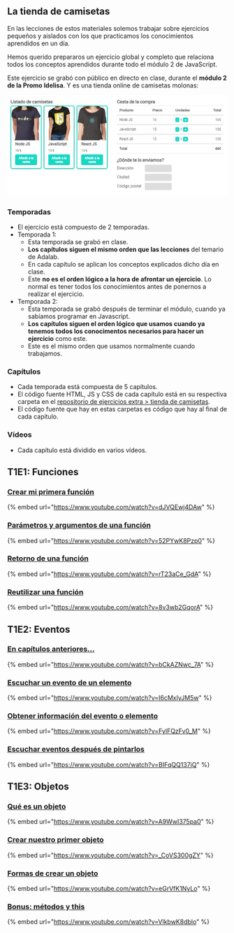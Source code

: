 ## La tienda de camisetas

En las lecciones de estos materiales solemos trabajar sobre ejercicios pequeños y aislados con los que practicamos los conocimientos aprendidos en un día.

Hemos querido prepararos un ejercicio global y completo que relaciona todos los conceptos aprendidos durante todo el módulo 2 de JavaScript.

Este ejercicio se grabó con público en directo en clase, durante el **módulo 2 de la Promo Idelisa**. Y es una tienda online de camisetas molonas:

![La tienda de camisetas](./assets/images/ejercicio-global/tshirt-eshop.jpg)

### Temporadas

- El ejercicio está compuesto de 2 temporadas.
- Temporada 1:
   - Esta temporada se grabó en clase.
   - **Los capítulos siguen el mismo orden que las lecciones** del temario de Adalab.
   - En cada capítulo se aplican los conceptos explicados dicho día en clase.
   - Este **no es el orden lógico a la hora de afrontar un ejercicio**. Lo normal es tener todos los conocimientos antes de ponernos a realizar el ejercicio.
- Temporada 2:
  - Esta temporada se grabó después de terminar el módulo, cuando ya sabíamos programar en Javascript.
  - **Los capítulos siguen el orden lógico que usamos cuando ya tenemos todos los conocimentos necesarios para hacer un ejercicio** como este.
  - Este es el mismo orden que usamos normalmente cuando trabajamos.

### Capítulos

- Cada temporada está compuesta de 5 capítulos.
- El código fuente HTML, JS y CSS de cada capítulo está en su respectiva carpeta en el [repositorio de ejercicios extra > tienda de camisetas](https://github.com/Adalab/ejercicios-extra/tree/master/js-tienda-de-camisetas).
- El código fuente que hay en estas carpetas es código que hay al final de cada capítulo.

### Vídeos

- Cada capítulo está dividido en varios vídeos.

## T1E1: Funciones

### [Crear mi primera función](https://www.youtube.com/watch?v=dJVQEwj4DAw)

{% embed url="https://www.youtube.com/watch?v=dJVQEwj4DAw" %}

### [Parámetros y argumentos de una función](https://www.youtube.com/watch?v=52PYwK8Pzp0)

{% embed url="https://www.youtube.com/watch?v=52PYwK8Pzp0" %}

### [Retorno de una función](https://www.youtube.com/watch?v=rT23aCe_GdA)

{% embed url="https://www.youtube.com/watch?v=rT23aCe_GdA" %}

### [Reutilizar una función](https://www.youtube.com/watch?v=8v3wb2GqorA)

{% embed url="https://www.youtube.com/watch?v=8v3wb2GqorA" %}

## T1E2: Eventos

### [En capítulos anteriores...](https://www.youtube.com/watch?v=bCkAZNwc_7A)

{% embed url="https://www.youtube.com/watch?v=bCkAZNwc_7A" %}

### [Escuchar un evento de un elemento](https://www.youtube.com/watch?v=I6cMxIyJM5w)

{% embed url="https://www.youtube.com/watch?v=I6cMxIyJM5w" %}

### [Obtener información del evento o elemento](https://www.youtube.com/watch?v=FylFQzFv0_M)

{% embed url="https://www.youtube.com/watch?v=FylFQzFv0_M" %}

### [Escuchar eventos después de pintarlos](https://www.youtube.com/watch?v=BIFqQQ137jQ)

{% embed url="https://www.youtube.com/watch?v=BIFqQQ137jQ" %}

## T1E3: Objetos

### [Qué es un objeto](https://www.youtube.com/watch?v=A9WwI375pa0)

{% embed url="https://www.youtube.com/watch?v=A9WwI375pa0" %}

### [Crear nuestro primer objeto](https://www.youtube.com/watch?v=_CoVS300gZY)

{% embed url="https://www.youtube.com/watch?v=_CoVS300gZY" %}

### [Formas de crear un objeto](https://www.youtube.com/watch?v=eGrVfK1NyLo)

{% embed url="https://www.youtube.com/watch?v=eGrVfK1NyLo" %}

### [Bonus: métodos y this](https://www.youtube.com/watch?v=VlkbwK8dblo)

{% embed url="https://www.youtube.com/watch?v=VlkbwK8dblo" %}

<!---  Temporada 1 capítulo 3: Arrays
   - [En capítulos anteriores](./temporada-01-capitulo-04/videos/01-en-capitulos-anteriores.mp4)
   - [Qué es un array](./temporada-01-capitulo-04/videos/02-que-es-un-array.mp4)
   - [Recorrer arrays con un for of (primera parte)](./temporada-01-capitulo-04/videos/03-recorrer-arrays-con-for-of-a.mp4)
   - [Recorrer arrays con un for of (segunda parte)](./temporada-01-capitulo-04/videos/03-recorrer-arrays-con-for-of-b.mp4)
   - [Recorrer arrays con un for clásico (primera parte)](./temporada-01-capitulo-04/videos/04-recorrer-arrays-con-for-clasico-a.mp4)
   - [Recorrer arrays con un for clásico (segunda parte)](./temporada-01-capitulo-04/videos/04-recorrer-arrays-con-for-clasico-b.mp4) -->